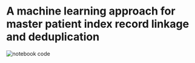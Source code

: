 # A machine learning approach for master patient index record linkage and deduplication

![notebook code](https://github.com/DHollenbach/record-linkage-and-deduplication/blob/main/duplicategenerator/mict_recordlinkage_2023_24_new.ipynb)
